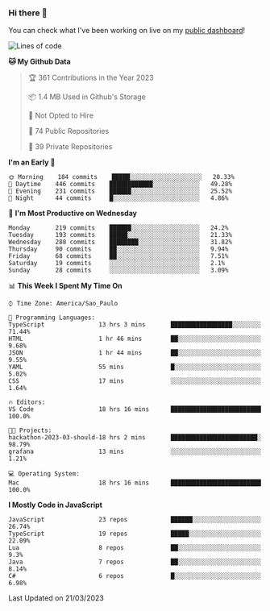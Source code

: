 ### Hi there 👋

<!--
**guicaulada/guicaulada** is a ✨ _special_ ✨ repository because its `README.md` (this file) appears on your GitHub profile.

Here are some ideas to get you started:

- 🔭 I’m currently working on ...
- 🌱 I’m currently learning ...
- 👯 I’m looking to collaborate on ...
- 🤔 I’m looking for help with ...
- 💬 Ask me about ...
- 📫 How to reach me: ...
- 😄 Pronouns: ...
- ⚡ Fun fact: ...
-->

You can check what I've been working on live on my [public dashboard](https://guicaulada.grafana.net/public-dashboards/7b7f644500ec4e6cb5d7a4e7b5ed0dab)!

<!--START_SECTION:waka-->
![Lines of code](https://img.shields.io/badge/From%20Hello%20World%20I%27ve%20Written-9.5%20million%20lines%20of%20code-blue)

**🐱 My Github Data** 

> 🏆 361 Contributions in the Year 2023
 > 
> 📦 1.4 MB Used in Github's Storage 
 > 
> 🚫 Not Opted to Hire
 > 
> 📜 74 Public Repositories 
 > 
> 🔑 39 Private Repositories  
 > 
**I'm an Early 🐤** 

```text
🌞 Morning    184 commits    █████░░░░░░░░░░░░░░░░░░░░   20.33% 
🌆 Daytime    446 commits    ████████████░░░░░░░░░░░░░   49.28% 
🌃 Evening    231 commits    ██████░░░░░░░░░░░░░░░░░░░   25.52% 
🌙 Night      44 commits     █░░░░░░░░░░░░░░░░░░░░░░░░   4.86%

```
📅 **I'm Most Productive on Wednesday** 

```text
Monday       219 commits    ██████░░░░░░░░░░░░░░░░░░░   24.2% 
Tuesday      193 commits    █████░░░░░░░░░░░░░░░░░░░░   21.33% 
Wednesday    288 commits    ████████░░░░░░░░░░░░░░░░░   31.82% 
Thursday     90 commits     ██░░░░░░░░░░░░░░░░░░░░░░░   9.94% 
Friday       68 commits     ██░░░░░░░░░░░░░░░░░░░░░░░   7.51% 
Saturday     19 commits     ░░░░░░░░░░░░░░░░░░░░░░░░░   2.1% 
Sunday       28 commits     ░░░░░░░░░░░░░░░░░░░░░░░░░   3.09%

```


📊 **This Week I Spent My Time On** 

```text
⌚︎ Time Zone: America/Sao_Paulo

💬 Programming Languages: 
TypeScript               13 hrs 3 mins       █████████████████░░░░░░░░   71.44% 
HTML                     1 hr 46 mins        ██░░░░░░░░░░░░░░░░░░░░░░░   9.68% 
JSON                     1 hr 44 mins        ██░░░░░░░░░░░░░░░░░░░░░░░   9.55% 
YAML                     55 mins             █░░░░░░░░░░░░░░░░░░░░░░░░   5.02% 
CSS                      17 mins             ░░░░░░░░░░░░░░░░░░░░░░░░░   1.64%

🔥 Editors: 
VS Code                  18 hrs 16 mins      █████████████████████████   100.0%

🐱‍💻 Projects: 
hackathon-2023-03-should-18 hrs 2 mins       ████████████████████████░   98.79% 
grafana                  13 mins             ░░░░░░░░░░░░░░░░░░░░░░░░░   1.21%

💻 Operating System: 
Mac                      18 hrs 16 mins      █████████████████████████   100.0%

```

**I Mostly Code in JavaScript** 

```text
JavaScript               23 repos            ██████░░░░░░░░░░░░░░░░░░░   26.74% 
TypeScript               19 repos            █████░░░░░░░░░░░░░░░░░░░░   22.09% 
Lua                      8 repos             ██░░░░░░░░░░░░░░░░░░░░░░░   9.3% 
Java                     7 repos             ██░░░░░░░░░░░░░░░░░░░░░░░   8.14% 
C#                       6 repos             █░░░░░░░░░░░░░░░░░░░░░░░░   6.98%

```



 Last Updated on 21/03/2023
<!--END_SECTION:waka-->
